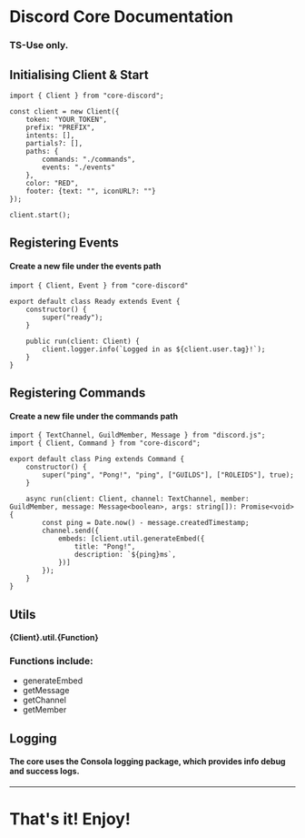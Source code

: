 # Discord Core Documentation

### TS-Use only.
## Initialising Client & Start
```
import { Client } from "core-discord";

const client = new Client({
    token: "YOUR_TOKEN",
    prefix: "PREFIX",
    intents: [],
    partials?: [],
    paths: {
        commands: "./commands",
        events: "./events"
    },
    color: "RED",
    footer: {text: "", iconURL?: ""}
});

client.start();
```

## Registering Events
#### Create a new file under the events path
```
import { Client, Event } from "core-discord"

export default class Ready extends Event {
    constructor() {
        super("ready");
    }

    public run(client: Client) {
        client.logger.info(`Logged in as ${client.user.tag}!`);
    }
}
```

## Registering Commands
#### Create a new file under the commands path
```
import { TextChannel, GuildMember, Message } from "discord.js";
import { Client, Command } from "core-discord";

export default class Ping extends Command {
    constructor() {
        super("ping", "Pong!", "ping", ["GUILDS"], ["ROLEIDS"], true);
    }

    async run(client: Client, channel: TextChannel, member: GuildMember, message: Message<boolean>, args: string[]): Promise<void> {
        const ping = Date.now() - message.createdTimestamp;
        channel.send({
            embeds: [client.util.generateEmbed({
                title: "Pong!",
                description: `${ping}ms`,
            })]
        });
    }
}
```

## Utils
#### {Client}.util.{Function}
### Functions include:
- generateEmbed
- getMessage
- getChannel
- getMember

## Logging
#### The core uses the Consola logging package, which provides info debug and success logs.

---
# That's it! Enjoy!